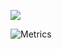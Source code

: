 <!---
DURUII/DURUII is a ✨ special ✨ repository because its `README.md` (this file) appears on your GitHub profile.
You can click the Preview link to take a look at your changes.
--->

 <a href="https://space.bilibili.com/23442583"><img src="https://img.shields.io/static/v1?label=bilibili&message=anrushan&color=ff69b4"></a>

![Metrics](https://metrics.lecoq.io/DURUII?template=classic&base.indepth=true&repositories.forks=true&base.community=0&base.metadata=0&isocalendar=1&languages=1&stars=1&base=header%2C%20activity%2C%20community%2C%20repositories%2C%20metadata&base.indepth=true&base.hireable=false&base.skip=false&isocalendar=false&isocalendar.duration=half-year&languages=false&languages.ignored=TeX&languages.limit=3&languages.threshold=-0.1%25&languages.other=false&languages.colors=github&languages.sections=most-used&languages.indepth=false&languages.analysis.timeout=15&languages.analysis.timeout.repositories=7.5&languages.categories=markup%2C%20programming&languages.recent.categories=markup%2C%20programming&languages.recent.load=300&languages.recent.days=14&stars=false&stars.limit=8&config.timezone=Asia%2FShanghai&config.twemoji=true&config.octicon=true&config.display=large)
